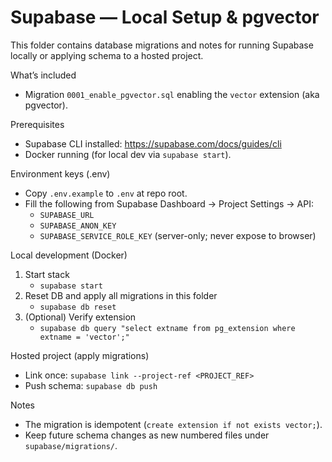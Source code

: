 # Supabase — Local Setup & pgvector

This folder contains database migrations and notes for running Supabase locally or applying schema to a hosted project.

What’s included
- Migration `0001_enable_pgvector.sql` enabling the `vector` extension (aka pgvector).

Prerequisites
- Supabase CLI installed: https://supabase.com/docs/guides/cli
- Docker running (for local dev via `supabase start`).

Environment keys (.env)
- Copy `.env.example` to `.env` at repo root.
- Fill the following from Supabase Dashboard → Project Settings → API:
  - `SUPABASE_URL`
  - `SUPABASE_ANON_KEY`
  - `SUPABASE_SERVICE_ROLE_KEY` (server-only; never expose to browser)

Local development (Docker)
1) Start stack
   - `supabase start`
2) Reset DB and apply all migrations in this folder
   - `supabase db reset`
3) (Optional) Verify extension
   - `supabase db query "select extname from pg_extension where extname = 'vector';"`

Hosted project (apply migrations)
- Link once: `supabase link --project-ref <PROJECT_REF>`
- Push schema: `supabase db push`

Notes
- The migration is idempotent (`create extension if not exists vector;`).
- Keep future schema changes as new numbered files under `supabase/migrations/`.
